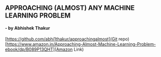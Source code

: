 ## APPROACHING (ALMOST) ANY MACHINE LEARNING PROBLEM
#### - by Abhishek Thakur

[https://github.com/abhi1thakur/approachingalmost](Git repo)
[https://www.amazon.in/Approaching-Almost-Machine-Learning-Problem-ebook/dp/B089P13QHT](Amazon Link)
